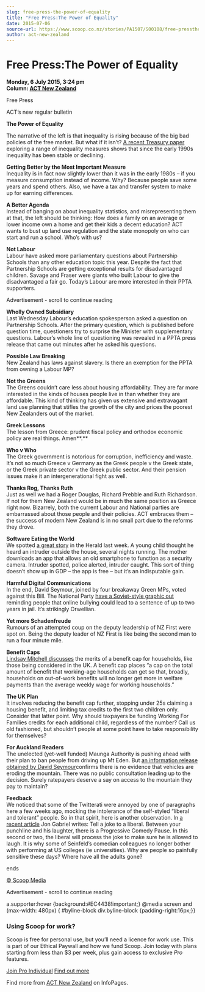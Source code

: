 ```yaml
---
slug: free-press-the-power-of-equality
title: "Free Press:The Power of Equality"
date: 2015-07-06
source-url: https://www.scoop.co.nz/stories/PA1507/S00108/free-pressthe-power-of-equality.htm
author: act-new-zealand
---
```

Free Press:The Power of Equality
================================

**Monday, 6 July 2015, 3:24 pm**  
**Column: [ACT New Zealand](https://info.scoop.co.nz/ACT_New_Zealand)**

Free Press

ACT’s new regular bulletin

**The Power of Equality**

  
The narrative of the left is that inequality is rising because of the big bad policies of the free market. But what if it isn’t? [A recent Treasury paper](http://www.act.org.nz/sites/all/modules/civicrm/extern/url.php?u=13636&qid=2778727) exploring a range of inequality measures shows that since the early 1990s inequality has been stable or declining.

**Getting Better by the Most Important Measure**  
Inequality is in fact now slightly lower than it was in the early 1980s – if you measure consumption instead of income. Why? Because people save some years and spend others. Also, we have a tax and transfer system to make up for earning differences.

**A Better Agenda**  
Instead of banging on about inequality statistics, and misrepresenting them at that, the left should be thinking: How does a family on an average or lower income own a home and get their kids a decent education? ACT wants to bust up land use regulation and the state monopoly on who can start and run a school. Who’s with us?

**Not Labour**  
Labour have asked more parliamentary questions about Partnership Schools than any other education topic this year. Despite the fact that Partnership Schools are getting exceptional results for disadvantaged children. Savage and Fraser were giants who built Labour to give the disadvantaged a fair go. Today’s Labour are more interested in their PPTA supporters.

Advertisement - scroll to continue reading





**Wholly Owned Subsidiary**  
Last Wednesday Labour’s education spokesperson asked a question on Partnership Schools. After the primary question, which is published before question time, questioners try to surprise the Minister with supplementary questions. Labour’s whole line of questioning was revealed in a PPTA press release that came out minutes after he asked his questions.

**Possible Law Breaking**  
New Zealand has laws against slavery. Is there an exemption for the PPTA from owning a Labour MP?

**Not the Greens**  
The Greens couldn’t care less about housing affordability. They are far more interested in the kinds of houses people live in than whether they are affordable. This kind of thinking has given us extensive and extravagant land use planning that stifles the growth of the city and prices the poorest New Zealanders out of the market.

**Greek Lessons**  
The lesson from Greece: prudent fiscal policy and orthodox economic policy are real things. Amen**.**

**Who v Who**  
The Greek government is notorious for corruption, inefficiency and waste. It’s not so much Greece v Germany as the Greek people v the Greek state, or the Greek private sector v the Greek public sector. And their pension issues make it an intergenerational fight as well.

**Thanks Rog, Thanks Ruth**  
Just as well we had a Roger Douglas, Richard Prebble and Ruth Richardson. If not for them New Zealand would be in much the same position as Greece right now. Bizarrely, both the current Labour and National parties are embarrassed about those people and their policies. ACT embraces them – the success of modern New Zealand is in no small part due to the reforms they drove.

**Software Eating the World**  
We spotted [a great story](http://www.act.org.nz/sites/all/modules/civicrm/extern/url.php?u=13637&qid=2778727) in the Herald last week. A young child thought he heard an intruder outside the house, several nights running. The mother downloads an app that allows an old smartphone to function as a security camera. Intruder spotted, police alerted, intruder caught. This sort of thing doesn’t show up in GDP – the app is free – but it’s an indisputable gain.

**Harmful Digital Communications**  
In the end, David Seymour, joined by four breakaway Green MPs, voted against this Bill. The National Party [have a Soviet-style graphic out](http://www.act.org.nz/sites/all/modules/civicrm/extern/url.php?u=13638&qid=2778727) reminding people that online bullying could lead to a sentence of up to two years in jail. It’s strikingly Orwellian.

**Yet more Schadenfreude**  
Rumours of an attempted coup on the deputy leadership of NZ First were spot on. Being the deputy leader of NZ First is like being the second man to run a four minute mile.

**Benefit Caps**  
[Lindsay Mitchell discusses](http://www.act.org.nz/sites/all/modules/civicrm/extern/url.php?u=13639&qid=2778727) the merits of a benefit cap for households, like those being considered in the UK. A benefit cap places “a cap on the total amount of benefit that working-age households can get so that, broadly, households on out-of-work benefits will no longer get more in welfare payments than the average weekly wage for working households.”

**The UK Plan**  
It involves reducing the benefit cap further, stopping under 25s claiming a housing benefit, and limiting tax credits to the first two children only. Consider that latter point. Why should taxpayers be funding Working For Families credits for each additional child, regardless of the number? Call us old fashioned, but shouldn’t people at some point have to take responsibility for themselves?

**For Auckland Readers**  
The unelected (yet-well funded) Maunga Authority is pushing ahead with their plan to ban people from driving up Mt Eden. But [an information release obtained by David Seymour](http://www.act.org.nz/sites/all/modules/civicrm/extern/url.php?u=13640&qid=2778727)confirms there is no evidence that vehicles are eroding the mountain. There was no public consultation leading up to the decision. Surely ratepayers deserve a say on access to the mountain they pay to maintain?

**Feedback**  
We noticed that some of the Twitterati were annoyed by one of paragraphs here a few weeks ago, mocking the intolerance of the self-styled “liberal and tolerant” people. So in that spirit, here is another observation. In [a recent article](http://www.act.org.nz/sites/all/modules/civicrm/extern/url.php?u=13641&qid=2778727) Jon Gabriel writes: Tell a joke to a liberal. Between your punchline and his laughter, there is a Progressive Comedy Pause. In this second or two, the liberal will process the joke to make sure he is allowed to laugh. It is why some of Seinfeld’s comedian colleagues no longer bother with performing at US colleges (ie universities). Why are people so painfully sensitive these days? Where have all the adults gone?  

ends

[© Scoop Media](http://www.scoop.co.nz/about/terms.html)  

Advertisement - scroll to continue reading



a.supporter:hover {background:#EC4438!important;} @media screen and (max-width: 480px) { #byline-block div.byline-block {padding-right:16px;}}

### Using Scoop for work?

Scoop is free for personal use, but you’ll need a licence for work use. This is part of our Ethical Paywall and how we fund Scoop. Join today with plans starting from less than $3 per week, plus gain access to exclusive _Pro_ features.  
  
[Join Pro Individual](https://pro.scoop.co.nz/Individual/?from=ProIn24) [Find out more](https://pro.scoop.co.nz/using-scoop-for-work/?from=ProIn24)

Find more from [ACT New Zealand](https://info.scoop.co.nz/ACT_New_Zealand) on InfoPages.